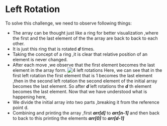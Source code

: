 ﻿# Left  Rotation

To solve this challenge, we need to observe following things:

 - The array can be thought just like a ring for better visualization ,where the first and the last element of the the array are back to back to each other.
 - It is just this ring that is rotated ***d*** times.
 - Taking the concept of a ring ,it is clear that relative position of an element is never changed.
 - After each move ,we observe that the first element becomes the last element in the array form.
![4 left rotations](https://i.ibb.co/FDVRq79/1.png)
Here, we can see that in the first left rotation the first element that is 1 becomes the last element ,then in the second left rotation the second element of the initial array becomes the last element.
So after ***d*** left rotations the ***d*** th element becomes the last element. 
Now that we have understood what is happening here,
 -  We divide the initial array into two parts ,breaking it from the reference point d.
 -  Combining and printing the array ,first ***arr[d]*** to ***arr[n-1]*** and then back to back to
    this printing the elements ***arr[0]*** to ***arr[d-1]***
    
